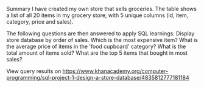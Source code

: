 Summary
I have created my own store that sells groceries. The table shows a list of all 20 items in my grocery store, with 5 unique columns (id, item, category, price and sales).

The following questions are then answered to apply SQL learnings:
Display store database by order of sales.
Which is the most expensive item?
What is the average price of items in the 'food cupboard' category?
What is the total amount of items sold?
What are the top 5 items that bought in most sales?


View query results on https://www.khanacademy.org/computer-programming/sql-project-1-design-a-store-database/4835812777181184
